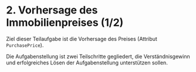 # 2. Vorhersage des Immobilienpreises (1/2)

Ziel dieser Teilaufgabe ist die Vorhersage des Preises (Attribut `PurchasePrice`).

Die Aufgabenstellung ist zwei Teilschritte gegliedert, die Verständnisgewinn und erfolgreiches Lösen der Aufgabenstellung unterstützen sollen.
